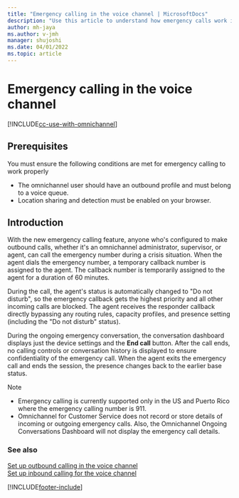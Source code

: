 ```yaml
---
title: "Emergency calling in the voice channel | MicrosoftDocs"
description: "Use this article to understand how emergency calls work in the voice channel of Omnichannel for Customer Service."
author: mh-jaya
ms.author: v-jmh
manager: shujoshi
ms.date: 04/01/2022
ms.topic: article
---
```


# Emergency calling in the voice channel

[!INCLUDE[cc-use-with-omnichannel](../includes/cc-use-with-omnichannel.md)]

## Prerequisites

You must ensure the following conditions are met for emergency calling to work properly
- The omnichannel user should have an outbound profile and must belong to a voice queue.
- Location sharing and detection must be enabled on your browser.

## Introduction

With the new emergency calling feature, anyone who's configured to make outbound calls, whether it's an omnichannel administrator, supervisor, or agent, can call the emergency number during a crisis situation. When the agent dials the emergency number, a temporary callback number is assigned to the agent. The callback number is temporarily assigned to the agent for a duration of 60 minutes.

During the call, the agent's status is automatically changed to "Do not disturb", so the emergency callback gets the highest priority and all other incoming calls are blocked. The agent receives the responder callback directly bypassing any routing rules, capacity profiles, and presence setting (including the "Do not disturb" status).

During the ongoing emergency conversation, the conversation dashboard displays just the device settings and the **End call** button. After the call ends, no calling controls or conversation history is displayed to ensure confidentiality of the emergency call. When the agent exits the emergency call and ends the session, the presence changes back to the earlier base status.

> [!Note]
> - Emergency calling is currently supported only in the US and Puerto Rico where the emergency calling number is 911.
> - Omnichannel for Customer Service does not record or store details of incoming or outgoing emergency calls. Also, the Omnichannel Ongoing Conversations Dashboard will not display the emergency call details.

### See also

[Set up outbound calling in the voice channel](voice-channel-outbound-calling.md)    
[Set up inbound calling for the voice channel](voice-channel-route-queues.md)  

[!INCLUDE[footer-include](../includes/footer-banner.md)]
